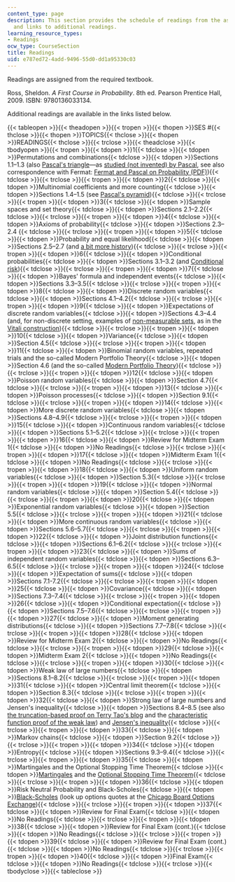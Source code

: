```yaml
---
content_type: page
description: This section provides the schedule of readings from the assigned textbook
  and links to additional readings.
learning_resource_types:
- Readings
ocw_type: CourseSection
title: Readings
uid: e787ed72-4add-9496-55d0-dd1a95330c03
---
```

Readings are assigned from the required textbook.

Ross, Sheldon. _A First Course in Probability_. 8th ed. Pearson Prentice Hall, 2009. ISBN: 9780136033134.

Additional readings are available in the links listed below.

{{< tableopen >}}{{< theadopen >}}{{< tropen >}}{{< thopen >}}SES #{{< thclose >}}{{< thopen >}}TOPICS{{< thclose >}}{{< thopen >}}READINGS{{< thclose >}}{{< trclose >}}{{< theadclose >}}{{< tbodyopen >}}{{< tropen >}}{{< tdopen >}}1{{< tdclose >}}{{< tdopen >}}Permutations and combinations{{< tdclose >}}{{< tdopen >}}Sections 1.1–1.3 (also [Pascal's triangle](http://en.wikipedia.org/wiki/Pascal%27s_triangle)—as [studied (not invented) by Pascal](https://www.archimedes-lab.org/pascaltriangle.html), see also correspondence with Fermat: [Fermat and Pascal on Probability (PDF)](http://www.york.ac.uk/depts/maths/histstat/pascal.pdf)){{< tdclose >}}{{< trclose >}}{{< tropen >}}{{< tdopen >}}2{{< tdclose >}}{{< tdopen >}}Multinomial coefficients and more counting{{< tdclose >}}{{< tdopen >}}Sections 1.4–1.5 (see [Pascal's pyramid](http://en.wikipedia.org/wiki/Pascal's_pyramid)){{< tdclose >}}{{< trclose >}}{{< tropen >}}{{< tdopen >}}3{{< tdclose >}}{{< tdopen >}}Sample spaces and set theory{{< tdclose >}}{{< tdopen >}}Sections 2.1–2.2{{< tdclose >}}{{< trclose >}}{{< tropen >}}{{< tdopen >}}4{{< tdclose >}}{{< tdopen >}}Axioms of probability{{< tdclose >}}{{< tdopen >}}Sections 2.3–2.4 {{< tdclose >}}{{< trclose >}}{{< tropen >}}{{< tdopen >}}5{{< tdclose >}}{{< tdopen >}}Probability and equal likelihood{{< tdclose >}}{{< tdopen >}}Sections 2.5–2.7 (and [a bit more history](http://www.leidenuniv.nl/fsw/verduin/stathist/sh_17.htm)){{< tdclose >}}{{< trclose >}}{{< tropen >}}{{< tdopen >}}6{{< tdclose >}}{{< tdopen >}}Conditional probabilities{{< tdclose >}}{{< tdopen >}}Sections 3.1–3.2 (and [Conditional risk](http://xkcd.com/795/)){{< tdclose >}}{{< trclose >}}{{< tropen >}}{{< tdopen >}}7{{< tdclose >}}{{< tdopen >}}Bayes' formula and independent events{{< tdclose >}}{{< tdopen >}}Sections 3.3–3.5{{< tdclose >}}{{< trclose >}}{{< tropen >}}{{< tdopen >}}8{{< tdclose >}}{{< tdopen >}}Discrete random variables{{< tdclose >}}{{< tdopen >}}Sections 4.1–4.2{{< tdclose >}}{{< trclose >}}{{< tropen >}}{{< tdopen >}}9{{< tdclose >}}{{< tdopen >}}Expectations of discrete random variables{{< tdclose >}}{{< tdopen >}}Sections 4.3–4.4 (and, for non-discrete setting, examples of [non-measurable sets](http://en.wikipedia.org/wiki/Non-measurable_set), as in the [Vitali construction](http://en.wikipedia.org/wiki/Vitali_set)){{< tdclose >}}{{< trclose >}}{{< tropen >}}{{< tdopen >}}10{{< tdclose >}}{{< tdopen >}}Variance{{< tdclose >}}{{< tdopen >}}Section 4.5{{< tdclose >}}{{< trclose >}}{{< tropen >}}{{< tdopen >}}11{{< tdclose >}}{{< tdopen >}}Binomial random variables, repeated trials and the so-called Modern Portfolio Theory{{< tdclose >}}{{< tdopen >}}Section 4.6 (and the so-called [Modern Portfolio Theory](http://en.wikipedia.org/wiki/Modern_portfolio_theory)){{< tdclose >}}{{< trclose >}}{{< tropen >}}{{< tdopen >}}12{{< tdclose >}}{{< tdopen >}}Poisson random variables{{< tdclose >}}{{< tdopen >}}Section 4.7{{< tdclose >}}{{< trclose >}}{{< tropen >}}{{< tdopen >}}13{{< tdclose >}}{{< tdopen >}}Poisson processes{{< tdclose >}}{{< tdopen >}}Section 9.1{{< tdclose >}}{{< trclose >}}{{< tropen >}}{{< tdopen >}}14{{< tdclose >}}{{< tdopen >}}More discrete random variables{{< tdclose >}}{{< tdopen >}}Sections 4.8–4.9{{< tdclose >}}{{< trclose >}}{{< tropen >}}{{< tdopen >}}15{{< tdclose >}}{{< tdopen >}}Continuous random variables{{< tdclose >}}{{< tdopen >}}Sections 5.1–5.2{{< tdclose >}}{{< trclose >}}{{< tropen >}}{{< tdopen >}}16{{< tdclose >}}{{< tdopen >}}Review for Midterm Exam 1{{< tdclose >}}{{< tdopen >}}No Readings{{< tdclose >}}{{< trclose >}}{{< tropen >}}{{< tdopen >}}17{{< tdclose >}}{{< tdopen >}}Midterm Exam 1{{< tdclose >}}{{< tdopen >}}No Readings{{< tdclose >}}{{< trclose >}}{{< tropen >}}{{< tdopen >}}18{{< tdclose >}}{{< tdopen >}}Uniform random variables{{< tdclose >}}{{< tdopen >}}Section 5.3{{< tdclose >}}{{< trclose >}}{{< tropen >}}{{< tdopen >}}19{{< tdclose >}}{{< tdopen >}}Normal random variables{{< tdclose >}}{{< tdopen >}}Section 5.4{{< tdclose >}}{{< trclose >}}{{< tropen >}}{{< tdopen >}}20{{< tdclose >}}{{< tdopen >}}Exponential random variables{{< tdclose >}}{{< tdopen >}}Section 5.5{{< tdclose >}}{{< trclose >}}{{< tropen >}}{{< tdopen >}}21{{< tdclose >}}{{< tdopen >}}More continuous random variables{{< tdclose >}}{{< tdopen >}}Sections 5.6–5.7{{< tdclose >}}{{< trclose >}}{{< tropen >}}{{< tdopen >}}22{{< tdclose >}}{{< tdopen >}}Joint distribution functions{{< tdclose >}}{{< tdopen >}}Sections 6.1–6.2{{< tdclose >}}{{< trclose >}}{{< tropen >}}{{< tdopen >}}23{{< tdclose >}}{{< tdopen >}}Sums of independent random variables{{< tdclose >}}{{< tdopen >}}Sections 6.3–6.5{{< tdclose >}}{{< trclose >}}{{< tropen >}}{{< tdopen >}}24{{< tdclose >}}{{< tdopen >}}Expectation of sums{{< tdclose >}}{{< tdopen >}}Sections 7.1-7.2{{< tdclose >}}{{< trclose >}}{{< tropen >}}{{< tdopen >}}25{{< tdclose >}}{{< tdopen >}}Covariance{{< tdclose >}}{{< tdopen >}}Sections 7.3–7.4{{< tdclose >}}{{< trclose >}}{{< tropen >}}{{< tdopen >}}26{{< tdclose >}}{{< tdopen >}}Conditional expectation{{< tdclose >}}{{< tdopen >}}Sections 7.5–7.6{{< tdclose >}}{{< trclose >}}{{< tropen >}}{{< tdopen >}}27{{< tdclose >}}{{< tdopen >}}Moment generating distributions{{< tdclose >}}{{< tdopen >}}Sections 7.7–7.8{{< tdclose >}}{{< trclose >}}{{< tropen >}}{{< tdopen >}}28{{< tdclose >}}{{< tdopen >}}Review for Midterm Exam 2{{< tdclose >}}{{< tdopen >}}No Readings{{< tdclose >}}{{< trclose >}}{{< tropen >}}{{< tdopen >}}29{{< tdclose >}}{{< tdopen >}}Midterm Exam 2{{< tdclose >}}{{< tdopen >}}No Readings{{< tdclose >}}{{< trclose >}}{{< tropen >}}{{< tdopen >}}30{{< tdclose >}}{{< tdopen >}}Weak law of large numbers{{< tdclose >}}{{< tdopen >}}Sections 8.1–8.2{{< tdclose >}}{{< trclose >}}{{< tropen >}}{{< tdopen >}}31{{< tdclose >}}{{< tdopen >}}Central limit theorem{{< tdclose >}}{{< tdopen >}}Section 8.3{{< tdclose >}}{{< trclose >}}{{< tropen >}}{{< tdopen >}}32{{< tdclose >}}{{< tdopen >}}Strong law of large numbers and Jensen's inequality{{< tdclose >}}{{< tdopen >}}Sections 8.4–8.5 (see also [the truncation-based proof on Terry Tao's blog](http://terrytao.wordpress.com/2008/06/18/the-strong-law-of-large-numbers/) and the [characteristic function proof of the weak law](http://en.wikipedia.org/wiki/Proof_of_the_law_of_large_numbers)) and [Jensen's inequality](http://en.wikipedia.org/wiki/Jensen's_inequality){{< tdclose >}}{{< trclose >}}{{< tropen >}}{{< tdopen >}}33{{< tdclose >}}{{< tdopen >}}Markov chains{{< tdclose >}}{{< tdopen >}}Section 9.2{{< tdclose >}}{{< trclose >}}{{< tropen >}}{{< tdopen >}}34{{< tdclose >}}{{< tdopen >}}Entropy{{< tdclose >}}{{< tdopen >}}Sections 9.3–9.4{{< tdclose >}}{{< trclose >}}{{< tropen >}}{{< tdopen >}}35{{< tdclose >}}{{< tdopen >}}Martingales and the Optional Stopping Time Theorem{{< tdclose >}}{{< tdopen >}}[Martingales](http://en.wikipedia.org/wiki/Martingale_%28probability_theory%29) and the [Optional Stopping Time Theorem](http://en.wikipedia.org/wiki/Optional_stopping_theorem){{< tdclose >}}{{< trclose >}}{{< tropen >}}{{< tdopen >}}36{{< tdclose >}}{{< tdopen >}}Risk Neutral Probability and Black-Scholes{{< tdclose >}}{{< tdopen >}}[Black-Scholes](http://en.wikipedia.org/wiki/Black%E2%80%93Scholes) (look up options quotes at the [Chicago Board Options Exchange](http://www.cboe.com/)){{< tdclose >}}{{< trclose >}}{{< tropen >}}{{< tdopen >}}37{{< tdclose >}}{{< tdopen >}}Review for Final Exam{{< tdclose >}}{{< tdopen >}}No Readings{{< tdclose >}}{{< trclose >}}{{< tropen >}}{{< tdopen >}}38{{< tdclose >}}{{< tdopen >}}Review for Final Exam (cont.){{< tdclose >}}{{< tdopen >}}No Readings{{< tdclose >}}{{< trclose >}}{{< tropen >}}{{< tdopen >}}39{{< tdclose >}}{{< tdopen >}}Review for Final Exam (cont.){{< tdclose >}}{{< tdopen >}}No Readings{{< tdclose >}}{{< trclose >}}{{< tropen >}}{{< tdopen >}}40{{< tdclose >}}{{< tdopen >}}Final Exam{{< tdclose >}}{{< tdopen >}}No Readings{{< tdclose >}}{{< trclose >}}{{< tbodyclose >}}{{< tableclose >}}
